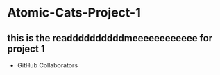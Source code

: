 # Atomic-Cats-Project-1

## this is the readdddddddddmeeeeeeeeeeee for project 1
- GitHub Collaborators 